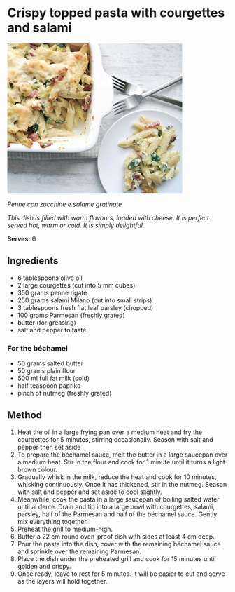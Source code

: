# Crispy topped pasta with courgettes and salami

![Name](resources/crispy-pasta.jpg)

*Penne con zucchine e salame gratinate*

*This dish is filled with warm flavours, loaded with cheese. It is perfect served hot, warm or cold. It is simply delightful.*

**Serves:** 6

## Ingredients
- 6 tablespoons olive oil
- 2 large courgettes (cut into 5 mm cubes)
- 350 grams penne rigate
- 250 grams salami Milano (cut into small strips)
- 3 tablespoons fresh flat leaf parsley (chopped)
- 100 grams Parmesan (freshly grated)
- butter (for greasing)
- salt and pepper to taste

### For the béchamel 
- 50 grams salted butter
- 50 grams plain flour
- 500 ml full fat milk (cold)
- half teaspoon paprika
- pinch of nutmeg (freshly grated)

## Method
1. Heat the oil in a large frying pan over a medium heat and fry the courgettes for 5 minutes, stirring occasionally. Season with salt and pepper then set aside
1. To prepare the béchamel sauce, melt the butter in a large saucepan over a medium heat. Stir in the flour and cook for 1 minute until it turns a light brown colour.
1. Gradually whisk in the milk, reduce the heat and cook for 10 minutes, whisking continuously. Once it has thickened, stir in the nutmeg. Season with salt and pepper and set aside to cool slightly.
1. Meanwhile, cook the pasta in a large saucepan of boiling salted water until al dente. Drain and tip into a large bowl with courgettes, salami, parsley, half of the Parmesan and half of the béchamel sauce. Gently mix everything together.
1. Preheat the grill to medium-high.
1. Butter a 22 cm round oven-proof dish with sides at least 4 cm deep.
1. Pour the pasta into the dish, cover with the remaining béchamel sauce and sprinkle over the remaining Parmesan.
1. Place the dish under the preheated grill and cook for 15 minutes until golden and crispy.
1. Once ready, leave to rest for 5 minutes. It will be easier to cut and serve as the layers will hold together.